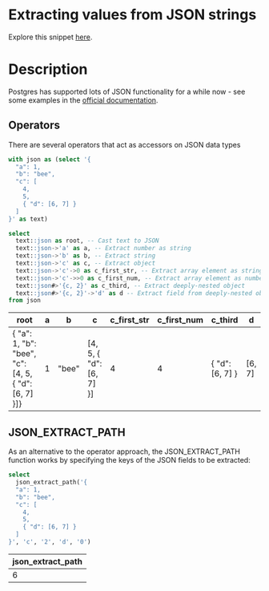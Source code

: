 # Extracting values from JSON strings

Explore this snippet [here](https://count.co/n/sL7bEFcg11Z?vm=e).

# Description
Postgres has supported lots of JSON functionality for a while now - see some examples in the [official documentation](https://www.postgresql.org/docs/current/functions-json.html).
## Operators
There are several operators that act as accessors on JSON data types

```sql
with json as (select '{
  "a": 1,
  "b": "bee",
  "c": [
    4,
    5,
    { "d": [6, 7] }
  ]
}' as text)

select
  text::json as root, -- Cast text to JSON
  text::json->'a' as a, -- Extract number as string
  text::json->'b' as b, -- Extract string
  text::json->'c' as c, -- Extract object
  text::json->'c'->0 as c_first_str, -- Extract array element as string
  text::json->'c'->>0 as c_first_num, -- Extract array element as number
  text::json#>'{c, 2}' as c_third, -- Extract deeply-nested object
  text::json#>'{c, 2}'->'d' as d -- Extract field from deeply-nested object
from json
```

| root                                                | a | b     | c                       | c_first_str | c_first_num | c_third         | d      |
| --------------------------------------------------- | - | ----- | ----------------------- | ----------- | ----------- | --------------- | ------ |
| { "a": 1, "b": "bee", "c": [4, 5, { "d": [6, 7] }]} | 1 | "bee" | [4, 5, { "d": [6, 7] }] | 4           | 4           | { "d": [6, 7] } |	[6, 7] |


## JSON_EXTRACT_PATH
As an alternative to the operator approach, the JSON_EXTRACT_PATH function works by specifying the keys of the JSON fields to be extracted:

```sql
select
  json_extract_path('{
  "a": 1,
  "b": "bee",
  "c": [
    4,
    5,
    { "d": [6, 7] }
  ]
}', 'c', '2', 'd', '0')
```

| json_extract_path |
| ----------------- |
| 6                 |